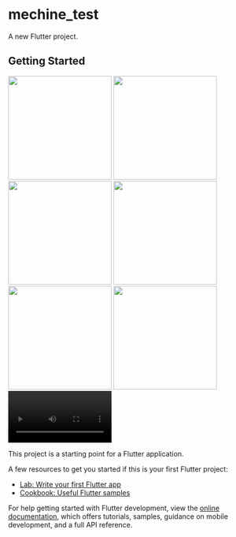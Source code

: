 # mechine_test

A new Flutter project.

## Getting Started






 <img width='210' src="https://user-images.githubusercontent.com/65447144/229310487-eeea80e5-a955-468d-a955-c2b29eb62155.jpg"
/> <img width='210' src="https://user-images.githubusercontent.com/65447144/229310504-be17a104-feb1-41d0-ae4d-ab5f9d4b15c9.jpg"/> <img width='210' src="https://user-images.githubusercontent.com/65447144/229310521-38d67f6c-7da4-46c0-85fe-f776bcae3426.jpg"/> <img width='210' src="https://user-images.githubusercontent.com/65447144/229310523-4ebbf879-3a51-4886-8231-0fe4206b769a.jpg"/> <img width='210' src="https://user-images.githubusercontent.com/65447144/229310530-81de071d-4bb8-47ac-9c72-b01c7dce3b79.jpg"/> <img width='210' src="https://user-images.githubusercontent.com/65447144/229310530-81de071d-4bb8-47ac-9c72-b01c7dce3b79.jpg"/> <video width='210' src="https://user-images.githubusercontent.com/65447144/229310693-acef67ed-630d-4a9f-8018-a743a52a4d0d.mp4"/> 







This project is a starting point for a Flutter application.

A few resources to get you started if this is your first Flutter project:

- [Lab: Write your first Flutter app](https://docs.flutter.dev/get-started/codelab)
- [Cookbook: Useful Flutter samples](https://docs.flutter.dev/cookbook)

For help getting started with Flutter development, view the
[online documentation](https://docs.flutter.dev/), which offers tutorials,
samples, guidance on mobile development, and a full API reference.
